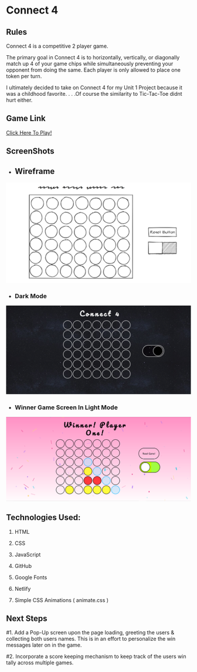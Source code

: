 # Connect 4

## Rules

Connect 4 is a competitive 2 player game.

The primary goal in Connect 4 is to horizontally, vertically, or diagonally match up 4 of your game chips while simultaneously preventing your opponent from doing the same. Each player is only allowed to place one token per turn.

I ultimately decided to take on Connect 4 for my Unit 1 Project because it was a childhood favorite. . . .Of course the similarity to Tic-Tac-Toe didnt hurt either.


## Game Link

[Click Here To Play!](https://tender-hermann-ba7286.netlify.app/)


## ScreenShots

- ## Wireframe
![Wire-frame](./gifs/Wireframe/Connect%204%20Wire%20Frame.png "Dark Mode Game Screen")

 - ### Dark Mode
 ![Dark Mode Game Screen](./gifs/darkModeScreenShot.png "Dark Mode Game Screen") 

- ### Winner Game Screen In Light Mode
![Winner Game Screen](./gif/../gifs/lightModeScreenShot.png "Winner Game Screen")

## Technologies Used:

1.  HTML

2.  CSS

3.  JavaScript

4.  GitHub

4.  Google Fonts

5.  Netlify

6.  Simple CSS Animations ( animate.css )

## Next Steps

#1. Add a Pop-Up screen upon the page loading, greeting the users & collecting both users names. This is in an effort to personalize the win messages later on in the game.

#2. Incorporate a score keeping mechanism to keep track of the users win tally across multiple games.